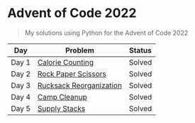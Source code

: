# Advent of Code 2022
> My solutions using Python for the Advent of Code 2022


| Day | Problem | Status |
| --- | --- | --- |
| Day 1 | [Calorie Counting](https://adventofcode.com/2022/day/1) | Solved |
| Day 2 | [Rock Paper Scissors](https://adventofcode.com/2022/day/2) | Solved |
| Day 3 | [Rucksack Reorganization](https://adventofcode.com/2022/day/3) | Solved |
| Day 4 | [Camp Cleanup](https://adventofcode.com/2022/day/4) | Solved |
| Day 5 | [Supply Stacks](https://adventofcode.com/2022/day/5) | Solved |
